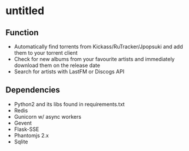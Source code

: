 # untitled

## Function
* Automatically find torrents from Kickass/RuTracker/Jpopsuki and add them to your torrent client
* Check for new albums from your favourite artists and immediately download them on the release date
* Search for artists with LastFM or Discogs API

## Dependencies
* Python2 and its libs found in requirements.txt
* Redis
* Gunicorn w/ async workers
* Gevent
* Flask-SSE
* Phantomjs 2.x
* Sqlite